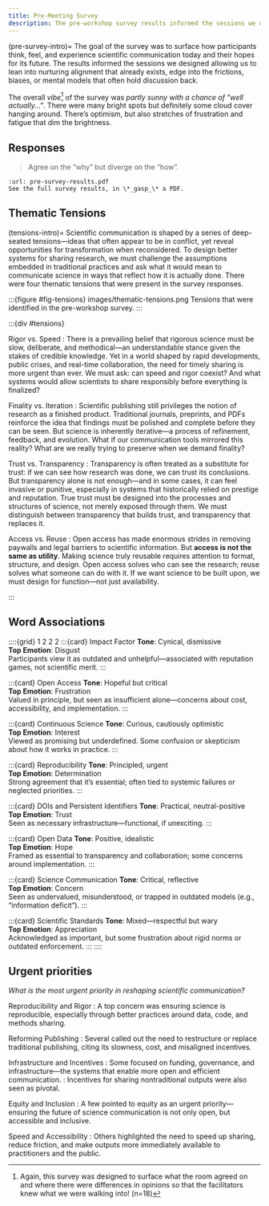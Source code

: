 ```yaml
---
title: Pre-Meeting Survey
description: The pre-workshop survey results informed the sessions we designed allowing us to lean into nurturing alignment that already exists, edge into the frictions, biases, or mental models that often hold discussion back.
---
```


(pre-survey-intro)=
The goal of the survey was to surface how participants think, feel, and experience scientific communication today and their hopes for its future. The results informed the sessions we designed allowing us to lean into nurturing alignment that already exists, edge into the frictions, biases, or mental models that often hold discussion back.

The overall _vibe_[^vibe] of the survey was _partly sunny with a chance of "well actually..."_. There were many bright spots but definitely some cloud cover hanging around. There’s optimism, but also stretches of frustration and fatigue that dim the brightness.

[^vibe]: Again, this survey was designed to surface what the room agreed on and where there were differences in opinions so that the facilitators knew what we were walking into! (n=18)

## Responses

> Agree on the “why” but diverge on the “how”.

```{card} 📄 Pre Meeting Survey Results
:url: pre-survey-results.pdf
See the full survey results, in \*_gasp_\* a PDF.
```

## Thematic Tensions

(tensions-intro)=
Scientific communication is shaped by a series of deep-seated tensions—ideas that often appear to be in conflict, yet reveal opportunities for transformation when reconsidered. To design better systems for sharing research, we must challenge the assumptions embedded in traditional practices and ask what it would mean to communicate science in ways that reflect how it is actually done. There were four thematic tensions that were present in the survey responses.

:::{figure #fig-tensions} images/thematic-tensions.png
Tensions that were identified in the pre-workshop survey.
:::

:::{div #tensions}

Rigor vs. Speed
: There is a prevailing belief that rigorous science must be slow, deliberate, and methodical—an understandable stance given the stakes of credible knowledge. Yet in a world shaped by rapid developments, public crises, and real-time collaboration, the need for timely sharing is more urgent than ever. We must ask: can speed and rigor coexist? And what systems would allow scientists to share responsibly before everything is finalized?

Finality vs. Iteration
: Scientific publishing still privileges the notion of research as a finished product. Traditional journals, preprints, and PDFs reinforce the idea that findings must be polished and complete before they can be seen. But science is inherently iterative—a process of refinement, feedback, and evolution. What if our communication tools mirrored this reality? What are we really trying to preserve when we demand finality?

Trust vs. Transparency
: Transparency is often treated as a substitute for trust: if we can see how research was done, we can trust its conclusions. But transparency alone is not enough—and in some cases, it can feel invasive or punitive, especially in systems that historically relied on prestige and reputation. True trust must be designed into the processes and structures of science, not merely exposed through them. We must distinguish between transparency that builds trust, and transparency that replaces it.

Access vs. Reuse
: Open access has made enormous strides in removing paywalls and legal barriers to scientific information. But **access is not the same as utility**. Making science truly reusable requires attention to format, structure, and design. Open access solves who can see the research; reuse solves what someone can do with it. If we want science to be built upon, we must design for function—not just availability.

:::

## Word Associations

::::{grid} 1 2 2 2
:::{card} Impact Factor
**Tone**: Cynical, dismissive \
**Top Emotion**: Disgust \
Participants view it as outdated and unhelpful—associated with reputation games, not scientific merit.
:::

:::{card} Open Access
**Tone**: Hopeful but critical \
**Top Emotion**: Frustration \
Valued in principle, but seen as insufficient alone—concerns about cost, accessibility, and implementation.
:::

:::{card} Continuous Science
**Tone**: Curious, cautiously optimistic \
**Top Emotion**: Interest \
Viewed as promising but underdefined. Some confusion or skepticism about how it works in practice.
:::

:::{card} Reproducibility
**Tone**: Principled, urgent \
**Top Emotion**: Determination \
Strong agreement that it’s essential; often tied to systemic failures or neglected priorities.
:::

:::{card} DOIs and Persistent Identifiers
**Tone**: Practical, neutral-positive \
**Top Emotion**: Trust \
Seen as necessary infrastructure—functional, if unexciting.
:::

:::{card} Open Data
**Tone**: Positive, idealistic \
**Top Emotion**: Hope \
Framed as essential to transparency and collaboration; some concerns around implementation.
:::

:::{card} Science Communication
**Tone**: Critical, reflective \
**Top Emotion**: Concern \
Seen as undervalued, misunderstood, or trapped in outdated models (e.g., “information deficit”).
:::

:::{card} Scientific Standards
**Tone**: Mixed—respectful but wary \
**Top Emotion**: Appreciation \
Acknowledged as important, but some frustration about rigid norms or outdated enforcement.
:::
::::

## Urgent priorities

_What is the most urgent priority in reshaping scientific communication?_

Reproducibility and Rigor
: A top concern was ensuring science is reproducible, especially through better practices around data, code, and methods sharing.

Reforming Publishing
: Several called out the need to restructure or replace traditional publishing, citing its slowness, cost, and misaligned incentives.

Infrastructure and Incentives
: Some focused on funding, governance, and infrastructure—the systems that enable more open and efficient communication.
: Incentives for sharing nontraditional outputs were also seen as pivotal.

Equity and Inclusion
: A few pointed to equity as an urgent priority—ensuring the future of science communication is not only open, but accessible and inclusive.

Speed and Accessibility
: Others highlighted the need to speed up sharing, reduce friction, and make outputs more immediately available to practitioners and the public.
